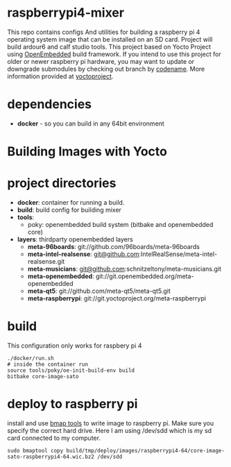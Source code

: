 raspberrypi4-mixer
==================

This repo contains configs And utilities for building a raspberry pi 4 operating system
image that can be installed on an SD card. Project will build ardour6 and
calf studio tools. This project based on Yocto Project using
[OpenEmbedded](https://www.openembedded.org/wiki/Main_Page) build framework.
If you intend to use this project for older or newer raspberry pi hardware,
you may want to update or downgrade submodules by checking out branch by
[codename](https://wiki.yoctoproject.org/wiki/Releases). More information provided
at [yoctoproject](https://www.yoctoproject.org/).

# dependencies

- __docker__ - so you can build in any 64bit environment
# Building Images with Yocto


# project directories

- __docker__: container for running a build.
- __build__: build config for building mixer
- __tools__:
    - poky: openembedded build system (bitbake and openembedded core)
- __layers__: thirdparty openembedded layers
    - __meta-96boards__: git://github.com/96boards/meta-96boards
    - __meta-intel-realsense__: git@github.com:IntelRealSense/meta-intel-realsense.git
    - __meta-musicians__: git@github.com:schnitzeltony/meta-musicians.git
    - __meta-openembedded__: git://git.openembedded.org/meta-openembedded
    - __meta-qt5__: git://github.com/meta-qt5/meta-qt5.git
    - __meta-raspberrypi__: git://git.yoctoproject.org/meta-raspberrypi

# build

This configuration only works for raspbery pi 4

```
./docker/run.sh
# inside the container run
source tools/poky/oe-init-build-env build
bitbake core-image-sato
```

# deploy to raspberry pi

install and use [bmap tools](git@github.com:intel/bmap-tools.git) to write image to raspberry pi. Make sure you specify the correct hard drive. Here I am using /dev/sdd
which is my sd card connected to my computer.

```
sudo bmaptool copy build/tmp/deploy/images/raspberrypi4-64/core-image-sato-raspberrypi4-64.wic.bz2 /dev/sdd
```
